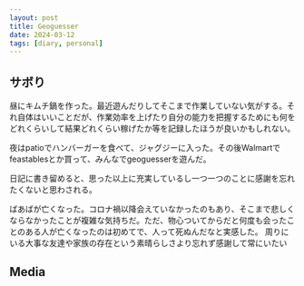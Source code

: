 ```yaml
---
layout: post
title: Geoguesser
date: 2024-03-12
tags: [diary, personal]
---
```


## サボり
昼にキムチ鍋を作った。最近遊んだりしてそこまで作業していない気がする。それ自体はいいことだが、作業効率を上げたり自分の能力を把握するためにも何をどれくらいして結果どれくらい稼げたか等を記録したほうが良いかもしれない。

夜はpatioでハンバーガーを食べて、ジャグジーに入った。その後Walmartでfeastablesとか買って、みんなでgeoguesserを遊んだ。

日記に書き留めると、思った以上に充実しているし一つ一つのことに感謝を忘れたくないと思わされる。

ばあばが亡くなった。コロナ禍以降会えていなかったのもあり、そこまで悲しくならなかったことが複雑な気持ちだ。ただ、物心ついてからだと何度も会ったことのある人が亡くなったのは初めてで、人って死ぬんだなと実感した。
周りにいる大事な友達や家族の存在という素晴らしさより忘れず感謝して常にいたい
## Media

<div style="display: flex; flex-wrap: wrap; gap: 10px;"><img src="https://lh3.googleusercontent.com/lr/AAJ1LKc90sqxiYHha32MHEtpSa3eG3nIDwD1a-4SuR0nbVeHvBn0yLnBbvBkuz1aeyxziYvPT67eZ7bpml1mkpi8j4SFfVCB_waBGKedIMt-LHCvro_biplwhgtQ9RPxHDdDMxSoe4PaeRNmyjJ52G0wmbWdKQ__DKNVyl6rib8J8hOt09iwyT0PuO_V7LaH-72FxGbvWguixZdw-55cvRXQA4IcxE5iZFJllEb5xjrKtnPnPWLUpFudagqCxqaXb_YyUqsXzYIaaAKoH1KThwnhOpTo8mvTv7fgirI60MfNvn1mx4GzncVkFt_WV8sXN6y6BfRKxsWlvFlAr3lwq3xr0OTVuUy3kobp15DIj_fD4p-QoP-fxw1lZcD5LhncdFgfFp2nETSkUMlAXZwuQB6FoZ6oqeOzjTRW824DTRhRth60VSsG34RKAwzzXr0lwrWgl73yr_EIOxJapXdi5apnBX8iylh-sVY7bkT1cR0CO2DgqBxsdjvzUBXERbN59TrzJMlTmtadwn_5yIaQnNzEWWPkQcq9yWBsC3m5Q4WAqHeOYwjYbxLut5--ahurfjD6DK4SiEN6j1fJCDKr809o4DKFmXgKsJvP8NwGaCt0-sjIEmo6JehAvE_KytRE3rfrmhWjO0w0OmqjCw6h2_tNV_XNCeeRCxlK7HUAd2Jypx3r_gO16ct7A0wCLh-gqKRsR5dX_vYCxdeU79FKwz2GiI_adJKg3ZIaM_4nZcFQF3bC9uzec7ZbXEG1kjAqjWHe2-Kx1alpnFVZSen_Y5nbRt86qri6ivDQBAEDduKL34RGtsNi3RL8IgTw8IFudOflIrgFfmV4kf6-0SrcN6753GgnFcb2AHJPftpNexaaYlupVjsOxuaMIycCSeBk1oFL7eHQV1JHzRr2MdIPnyrTLNy3r7rlf35OR6UKdhMWtMUtbTqwv-JbqiAWNK-Aplsd2podXc8" alt="" style="max-width: 100%; height: auto;"></div>
